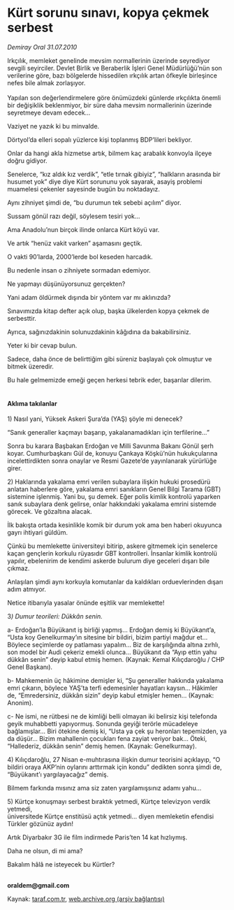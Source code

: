# Kürt sorunu sınavı, kopya çekmek serbest

*Demiray Oral 31.07.2010*

<div class="yazi"><p>Irkçılık, memleket genelinde mevsim normallerinin üzerinde seyrediyor sevgili seyirciler. Devlet Birlik ve Beraberlik İşleri Genel Müdürlüğü’nün son verilerine göre, bazı bölgelerde hissedilen ırkçılık artan öfkeyle birleşince nefes bile almak zorlaşıyor. <br/><br/>Yapılan son değerlendirmelere göre önümüzdeki günlerde ırkçılıkta önemli bir değişiklik beklenmiyor, bir süre daha mevsim normallerinin üzerinde seyretmeye devam edecek…</p>
<p>Vaziyet ne yazık ki bu minvalde.</p>
<p>Dörtyol’da elleri sopalı yüzlerce kişi toplanmış BDP’lileri bekliyor.</p>
<p>Onlar da hangi akla hizmetse artık, bilmem kaç arabalık konvoyla ilçeye doğru gidiyor.</p>
<p>Senelerce, “kız aldık kız verdik”, “etle tırnak gibiyiz”, “halkların arasında bir husumet yok” diye diye Kürt sorununu yok sayarak, asayiş problemi muamelesi çekenler sayesinde bugün bu noktadayız.</p>
<p>Aynı zihniyet şimdi de, “bu durumun tek sebebi açılım” diyor.</p>
<p>Sussam gönül razı değil, söylesem tesiri yok…</p>
<p>Ama Anadolu’nun birçok ilinde onlarca Kürt köyü var.</p>
<p>Ve artık “henüz vakit varken” aşamasını geçtik.</p>
<p>O vakti 90’larda, 2000’lerde bol keseden harcadık.</p>
<p>Bu nedenle insan o zihniyete sormadan edemiyor.</p>
<p>Ne yapmayı düşünüyorsunuz gerçekten?</p>
<p>Yani adam öldürmek dışında bir yöntem var mı aklınızda?</p>
<p>Sınavımızda kitap defter açık olup, başka ülkelerden kopya çekmek de serbesttir.</p>
<p>Ayrıca, sağınızdakinin solunuzdakinin kâğıdına da bakabilirsiniz.</p>
<p>Yeter ki bir cevap bulun.</p>
<p>Sadece, daha önce de belirttiğim gibi süreniz başlayalı çok olmuştur ve bitmek üzeredir.</p>
<p>Bu hale gelmemizde emeği geçen herkesi tebrik eder, başarılar dilerim.</p>
<h4><br/>Aklıma takılanlar</h4>
<p>1) Nasıl yani, Yüksek Askeri Şura’da (YAŞ) şöyle mi denecek?</p>
<p>“Sanık generaller kaçmayı başarıp, yakalanamadıkları için terfilerine…”</p>
<p>Sonra bu karara Başbakan Erdoğan ve Milli Savunma Bakanı Gönül şerh koyar. Cumhurbaşkanı Gül de, konuyu Çankaya Köşkü’nün hukukçularına incelettirdikten sonra onaylar ve Resmi Gazete’de yayınlanarak yürürlüğe girer.</p>
<p>2) Haklarında yakalama emri verilen subaylara ilişkin hukuki prosedürü anlatan haberlere göre, yakalama emri sanıkların Genel Bilgi Tarama (GBT) sistemine işlenmiş. Yani bu, şu demek. Eğer polis kimlik kontrolü yaparken sanık subaylara denk gelirse, onlar hakkındaki yakalama emrini sistemde görecek. Ve gözaltına alacak.</p>
<p>İlk bakışta ortada kesinlikle komik bir durum yok ama ben haberi okuyunca gayrı ihtiyari güldüm.</p>
<p>Çünkü bu memlekette üniversiteyi bitirip, askere gitmemek için senelerce kaçan gençlerin korkulu rüyasıdır GBT kontrolleri. İnsanlar kimlik kontrolü yapılır, ebelenirim de kendimi askerde bulurum diye geceleri dışarı bile çıkmaz.</p>
<p>Anlaşılan şimdi aynı korkuyla komutanlar da kaldıkları orduevlerinden dışarı adım atmıyor.</p>
<p>Netice itibarıyla yasalar önünde eşitlik var memlekette!</p>
<p>3<i>) Dumur teorileri: Dükkân senin.</i></p>
<p>a- Erdoğan’la Büyükanıt iş birliği yapmış… Erdoğan demiş ki Büyükanıt’a, “Usta koy Genelkurmay’ın sitesine bir bildiri, bizim partiyi mağdur et… Böylece seçimlerde oy patlaması yapalım… Biz de karşılığında altına zırhlı, son model bir Audi çekeriz emekli olunca… Büyükanıt da “Ayıp ettin yahu dükkân senin” deyip kabul etmiş hemen. (Kaynak: Kemal Kılıçdaroğlu / CHP Genel Başkanı).</p>
<p>b- Mahkemenin üç hâkimine demişler ki, “Şu generaller hakkında yakalama emri çıkarın, böylece YAŞ’ta terfi edemesinler hayatları kaysın… Hâkimler de, “Emredersiniz, dükkân sizin” deyip kabul etmişler hemen… (Kaynak: Anonim).</p>
<p>c- Ne ismi, ne rütbesi ne de kimliği belli olmayan iki belirsiz kişi telefonda geyik muhabbetti yapıyormuş. Sonunda geyiği terörle mücadeleye bağlamışlar… Biri ötekine demiş ki, “Usta ya çek şu heronları tepemizden, ya da düşür… Bizim mahallenin çocukları fena zayiat veriyor bak… Öteki, “Hallederiz, dükkân senin” demiş hemen. (Kaynak: Genelkurmay).</p>
<p>4) Kılıçdaroğlu, 27 Nisan e-muhtırasına ilişkin dumur teorisini açıklayıp, “O bildiri oraya AKP’nin oylarını arttırmak için kondu” dedikten sonra şimdi de, “Büyükanıt’ı yargılayacağız” demiş.</p>
<p>Bilmem farkında mısınız ama siz zaten yargılamışsınız adamı yahu…</p>
<p>5) Kürtçe konuşmayı serbest bıraktık yetmedi, Kürtçe televizyon verdik yetmedi, <br/>üniversitede Kürtçe enstitüsü açtık yetmedi… diyen memleketin efendisi Türkler gözünüz aydın! </p>
<p>Artık Diyarbakır 3G ile film indirmede Paris’ten 14 kat hızlıymış.</p>
<p>Daha ne olsun, di mi ama?</p>
<p>Bakalım hâlâ ne isteyecek bu Kürtler?</p>
<p><b><br/>oraldem@gmail.com</b></p>
</div>

Kaynak: [taraf.com.tr](http://www.taraf.com.tr:80/demiray-oral/makale-kurt-sorunu-sinavi-kopya-cekmek-serbest.htm), [web.archive.org (arşiv bağlantısı)](http://web.archive.org/web/20100803114827/http://www.taraf.com.tr:80/demiray-oral/makale-kurt-sorunu-sinavi-kopya-cekmek-serbest.htm)
